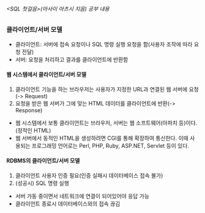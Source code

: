 ###### <SQL 첫걸음>(아사이 아츠시 지음) 공부 내용

### 클라이언트/서버 모델
* 클라이언트: 서버에 접속 요청이나 SQL 명령 실행 요청을 함(사용자 조작에 따라 요청 전달)
* 서버: 요청을 처리하고 결과를 클라이언트에 반환함

#### 웹 시스템에서 클라이언트/서버 모델
1. 클라이언트 기능을 하는 브라우저는 사용자가 지정한 URL과 연결된 웹 서버에 요청(-> Request)
2. 요청을 받은 웹 서버가 그에 맞는 HTML 데이터를 클라이언트에 반환(-> Response)
* 웹 시스템에서 보통 클라이언트는 브라우저, 서버는 웹 소프트웨어(아파치 등)이다.(정적인 HTML)
* 웹 서버에서 동적인 HTML을 생성하려면 CGI를 통해 확장하여 통신한다. 이때 사용되는 프로그래밍 언어로는 Perl, PHP, Ruby, ASP.NET, Servlet 등이 있다.

#### RDBMS의 클라이언트/서버 모델
1. 클라이언트 사용자 인증 필요(인증 실패시 데이터베이스 접속 불가)
2. (성공시) SQL 명령 실행
* 서버 가동 중이면서 네트워크에 연결이 되어있어야 응답 가능
* 클라이언트 종료시 데이터베이스와의 접속 끊김